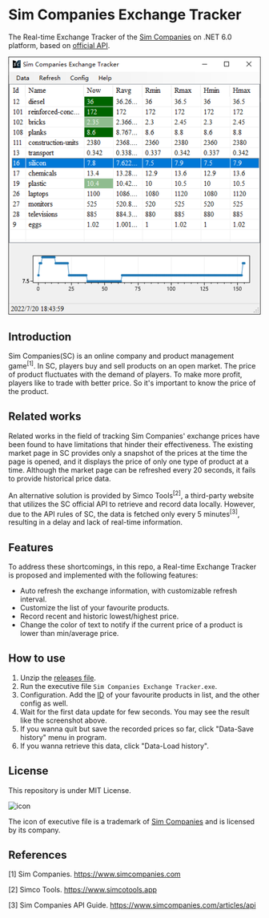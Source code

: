 #  Sim Companies Exchange Tracker

The Real-time Exchange Tracker of the [Sim Companies](https://www.simcompanies.com) on .NET 6.0 platform, based on [official API](https://www.simcompanies.com/articles/api). 

![screenshot](screenshot-1.png)

## Introduction

Sim Companies(SC) is an online company and product management game<sup>[1]</sup>. In SC, players buy and sell products on an open market. The price of product fluctuates with the demand of players. To make more profit, players like to trade with better price. So it's important to know the price of the product. 

## Related works

Related works in the field of tracking Sim Companies' exchange prices have been found to have limitations that hinder their effectiveness. The existing market page in SC provides only a snapshot of the prices at the time the page is opened, and it displays the price of only one type of product at a time. Although the market page can be refreshed every 20 seconds, it fails to provide historical price data.

An alternative solution is provided by Simco Tools<sup>[2]</sup>, a third-party website that utilizes the SC official API to retrieve and record data locally. However, due to the API rules of SC, the data is fetched only every 5 minutes<sup>[3]</sup>, resulting in a delay and lack of real-time information.

## Features

To address these shortcomings, in this repo, a Real-time Exchange Tracker is proposed and implemented with the following features: 

- Auto refresh the exchange information, with customizable refresh interval.
- Customize the list of your favourite products.
- Record recent and historic lowest/highest price.
- Change the color of text to notify if the current price of a product is lower than min/average price.

## How to use

1. Unzip the [releases file](https://github.com/bac0id/simcompanies-exchange-tracker/releases). 
3. Run the executive file `Sim Companies Exchange Tracker.exe`. 
3. Configuration. Add the [ID](docs/product-id-list.md) of your favourite products in list, and the other config as well. 
4. Wait for the first data update for few seconds. You may see the result like the screenshot above. 
5. If you wanna quit but save the recorded prices so far, click "Data-Save history" menu in program. 
6. If you wanna retrieve this data, click "Data-Load history". 

## License

This repository is under MIT License. 

![icon](https://d1fxy698ilbz6u.cloudfront.net/static/images/favico/favicon.ico)

The icon of executive file is a trademark of [Sim Companies](https://www.simcompanies.com) and is licensed by its company. 

## References

\[1] Sim Companies. https://www.simcompanies.com

\[2] Simco Tools. https://www.simcotools.app

\[3] Sim Companies API Guide. https://www.simcompanies.com/articles/api
